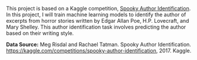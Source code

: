 This project is based on a Kaggle competition, [Spooky Author Identification](https://www.kaggle.com/competitions/spooky-author-identification). In this project, I will train machine learning models to identify the author of excerpts from horror stories written by Edgar Allan Poe, H.P. Lovecraft, and Mary Shelley. This author identification task involves predicting the author based on their writing style.   

**Data Source:** Meg Risdal and Rachael Tatman. Spooky Author Identification. https://kaggle.com/competitions/spooky-author-identification, 2017. Kaggle.
